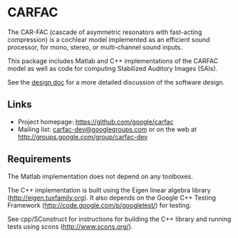 CARFAC
======

The CAR-FAC (cascade of asymmetric resonators with fast-acting
compression) is a cochlear model implemented as an efficient sound
processor, for mono, stereo, or multi-channel sound inputs.

This package includes Matlab and C++ implementations of the CARFAC
model as well as code for computing Stabilized Auditory Images (SAIs).

See the [design doc](CARFAC_Design_Doc.txt) for a more detailed
discussion of the software design.

Links
-----

- Project homepage: https://github.com/google/carfac
- Mailing list: carfac-dev@googlegroups.com or on the web at
  http://groups.google.com/group/carfac-dev

Requirements
------------

The Matlab implementation does not depend on any toolboxes.

The C++ implementation is built using the Eigen linear algebra library
(http://eigen.tuxfamily.org).  It also depends on the Google C++
Testing Framework (http://code.google.com/p/googletest/) for testing.

See cpp/SConstruct for instructions for building the C++ library and
running tests using scons (http://www.scons.org/).
